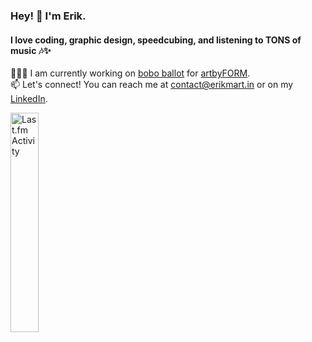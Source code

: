 ### Hey! 👋 I'm Erik.
#### I love coding, graphic design, speedcubing, and listening to TONS of music 🎶✨
👨🏼‍💻 I am currently working on [bobo ballot](https://github.com/artbyFORM/bobo-ballot) for [artbyFORM](https://github.com/artbyFORM). <br>
📫 Let's connect! You can reach me at contact@erikmart.in or on my [LinkedIn](https://www.linkedin.com/in/erikmartin29/).

<img width="30%" src="https://toru.kio.dev/api/v1/emtacolor" alt="Last.fm Activity"/>

